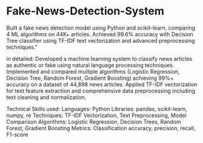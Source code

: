 # Fake-News-Detection-System
Built a fake news detection model using Python and scikit-learn, comparing 4 ML algorithms on 44K+ articles. Achieved 99.6% accuracy with Decision Tree classifier using TF-IDF text vectorization and advanced preprocessing techniques."

in detailed:
Developed a machine learning system to classify news articles as authentic or fake using natural language processing techniques. Implemented and compared multiple algorithms (Logistic Regression, Decision Tree, Random Forest, Gradient Boosting) achieving 99%+ accuracy on a dataset of 44,898 news articles. Applied TF-IDF vectorization for text feature extraction and comprehensive data preprocessing including text cleaning and normalization.


Technical Skills used:
Languages: Python
Libraries: pandas, scikit-learn, numpy, re
Techniques: TF-IDF Vectorization, Text Preprocessing, Model Comparison
Algorithms: Logistic Regression, Decision Trees, Random Forest, Gradient Boosting
Metrics: Classification accuracy, precision, recall, F1-score
